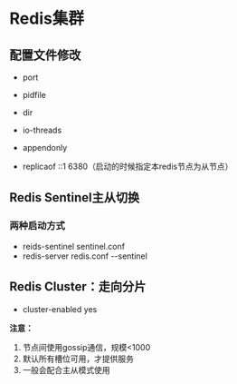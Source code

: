 # Redis集群

## 配置文件修改

- port

- pidfile
- dir
- io-threads
- appendonly
- replicaof ::1 6380（启动的时候指定本redis节点为从节点）

## Redis Sentinel主从切换

### 两种启动方式

- reids-sentinel sentinel.conf
- redis-server redis.conf --sentinel

## Redis Cluster：走向分片

- cluster-enabled yes

**注意：**

1. 节点间使用gossip通信，规模<1000
2. 默认所有槽位可用，才提供服务
3. 一般会配合主从模式使用

